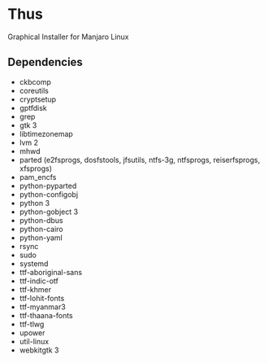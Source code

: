 # Thus

Graphical Installer for Manjaro Linux

## Dependencies

 * ckbcomp
 * coreutils
 * cryptsetup
 * gptfdisk
 * grep
 * gtk 3
 * libtimezonemap
 * lvm 2
 * mhwd
 * parted (e2fsprogs, dosfstools, jfsutils, ntfs-3g, ntfsprogs, reiserfsprogs, xfsprogs)
 * pam_encfs
 * python-pyparted
 * python-configobj
 * python 3
 * python-gobject 3
 * python-dbus
 * python-cairo
 * python-yaml
 * rsync
 * sudo
 * systemd
 * ttf-aboriginal-sans
 * ttf-indic-otf
 * ttf-khmer
 * ttf-lohit-fonts
 * ttf-myanmar3
 * ttf-thaana-fonts
 * ttf-tlwg
 * upower
 * util-linux
 * webkitgtk 3
